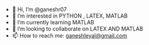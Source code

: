 - 👋 Hi, I’m @ganeshr07
- 👀 I’m interested in PYTHON , LATEX, MATLAB
- 🌱 I’m currently learning MATLAB
- 💞️ I’m looking to collaborate on LATEX AND MATLAB
- 📫 How to reach me: ganeshleyal@gmail.com

<!---
ganeshr07/ganeshr07 is a ✨ special ✨ repository because its `README.md` (this file) appears on your GitHub profile.
You can click the Preview link to take a look at your changes.
--->
